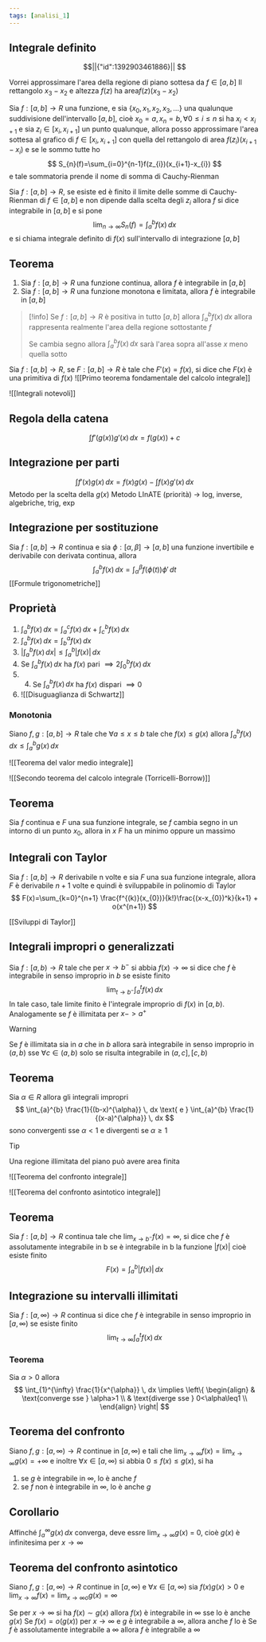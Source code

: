 ```yaml
---
tags: [analisi_1]
---
```

## Integrale definito

```math
||{"id":1392903461886}||


```

Vorrei approssimare l'area della regione di piano sottesa da $f\in[a,b]$
Il rettangolo $x_{3}-x_{2}$ e altezza $f(z)$ ha area$f(z)(x_{3}-x_{2})$

Sia $f:[a,b]\to R$ una funzione, e sia $\{x_{0},x_{1},x_{2},x_{3},\dots\}$ una qualunque suddivisione dell'intervallo $[a,b]$, cioè $x_{0}=a,x_{n}=b,\forall {0\leq i\leq n} \text{ si ha } {x_{i}<x_{i+1}}$ e sia $z_{i}\in[x_{i},x_{i+1}]$ un punto qualunque, allora posso approssimare l'area sottesa al grafico di $f\in[x_{i},x_{i+1}]$ con quella del rettangolo di area $f(z_{i})(x_{i+1}-x_{i})$ e se le sommo tutte ho
$$
S_{n}(f)=\sum_{i=0}^{n-1}f(z_{i})(x_{i+1}-x_{i})
$$
e tale sommatoria prende il nome di somma di Cauchy-Rienman

Sia $f:[a,b]\to R$, se esiste ed è finito il limite delle somme di Cauchy-Rienman di $f\in[a,b]$ e non dipende dalla scelta degli $z_{i}$ allora $f$ si dice integrabile in $[a,b]$ e si pone
$$
\lim_{ n \to \infty } {S_{n}(f)} = \int_{a}^b f(x) \, dx 
$$
e si chiama integrale definito di $f(x)$ sull'intervallo di integrazione $[a,b]$

## Teorema

1. Sia $f:[a,b]\to R$ una funzione continua, allora $f$ è integrabile in $[a,b]$
2. Sia $f:[a,b]\to R$ una funzione monotona e limitata, allora $f$ è integrabile in $[a,b]$

>[!info]
>Se $f:[a,b]\to R$ è positiva in tutto $[a,b]$ allora $\int_{a}^{b}  f(x)\, dx$ allora rappresenta realmente l'area della regione sottostante $f$
>
>Se cambia segno allora $\int_{a}^{b}  f(x)\, dx$ sarà l'area sopra all'asse $x$ meno quella sotto

Sia $f:[a,b]\to R$, se $F:[a,b]\to R$ è tale che $F'(x)=f(x)$, si dice che $F(x)$ è una primitiva di $f(x_{})$
![[Primo teorema fondamentale del calcolo integrale]]

![[Integrali notevoli]]

## Regola della catena
$$
\int f'(g(x))g'(x) \, dx = f(g(x)) +c 
$$

## Integrazione per parti
$$
\int f'(x)g(x) \, dx = f(x)g(x) - \int f(x)g'(x) \, dx 
$$
Metodo per la scelta della $g(x)$
Metodo LInATE (priorità) -> log, inverse, algebriche, trig, exp

## Integrazione per sostituzione

Sia $f:[a,b]\to R$ continua e sia $\phi:[\alpha,\beta]\to[a,b]$ una funzione invertibile e derivabile con derivata continua, allora 
$$
\int_{a}^{b} f(x) \, dx = \int_{\alpha}^{\beta} f(\phi(t))\phi' \, dt 
$$
[[Formule trigonometriche]]

## Proprietà

1. $\int_{a}^{b} f(x_{}) \, dx=\int_{a}^{c} f(x_{}) \, dx+\int_{c}^{b} f(x_{}) \, dx$
2. $\int_{a}^{b} f(x_{}) \, dx=\int_{b}^{a} f(x_{}) \, dx$
3. $|\int_{a}^{b} f(x) \, dx|\leq \int_{a}^{b} |f(x)| \, dx$
4. Se $\int_{a}^{b} f({x}) \, dx$ ha $f(x)$ pari $\implies 2\int_{0}^{b} f(x) \, dx$
5. 4. Se $\int_{a}^{b} f({x}) \, dx$ ha $f(x)$ dispari $\implies 0$
6. ![[Disuguaglianza di Schwartz]]

### Monotonia

Siano $f,g:[a,b]\to R$ tale che $\forall {a\leq x\leq b} \text{ tale che } f(x_{})\leq g(x)$ allora $\int_{a}^{b} f(x_{}) \, dx \leq \int_{a}^{b} g(x) \, dx$

![[Teorema del valor medio integrale]]

![[Secondo teorema del calcolo integrale (Torricelli-Borrow)]]

## Teorema

Sia $f$ continua e $F$ una sua funzione integrale, se $f$ cambia segno in un intorno di un punto $x_{0}$, allora in $x$ $F$ ha un minimo oppure un massimo

## Integrali con Taylor

Sia $f:[a,b]\to R$ derivabile n volte e sia $F$ una sua funzione integrale, allora $F$ è derivabile $n+1$ volte e quindi è sviluppabile in polinomio di Taylor
$$
F(x)=\sum_{k=0}^{n+1} \frac{f^{(k)}(x_{0})}{k!}\frac{(x-x_{0})^k}{k+1} + o(x^{n+1})
$$



[[Sviluppi di Taylor]]

## Integrali impropri o generalizzati

Sia $f:[a,b)\to R$ tale che per $x\to b^{-}$ si abbia $f(x)\to \infty$ si dice che $f$ è integrabile in senso improprio in $b$ se esiste finito
$$
\lim_{ t \to b^{-} } {\int_{a}^{t}  f(x)\, dx }
$$
In tale caso, tale limite finito è l'integrale improprio di $f(x)$ in $[a,b)$. Analogamente se $f$ è illimitata per $x->a^{+}$

>[!warning]
>Se $f$ è illimitata sia in $a$ che in $b$ allora sarà integrabile in senso improprio in $(a,b)$ sse $\forall {c} \in (a,b) {}$ solo se risulta integrabile in $(a,c],[c,b)$


## Teorema

Sia $\alpha\in R$ allora gli integrali impropri
$$
\int_{a}^{b} \frac{1}{(b-x)^{\alpha}} \, dx \text{ e } \int_{a}^{b} \frac{1}{(x-a)^{\alpha}} \, dx  
$$
sono convergenti sse $\alpha<1$ e divergenti se $\alpha\geq 1$

>[!tip]
>Una regione illimitata del piano può avere area finita

![[Teorema del confronto integrale]]

![[Teorema del confronto asintotico integrale]]

## Teorema 

Sia $f:[a,b]\to R$ continua tale che $\lim_{ x \to b^{-} } {f(x)}=\infty$, si dice che $f$ è assolutamente integrabile in b se è integrabile in b la funzione $|f(x)|$ cioè esiste finito
$$
F(x)=\int_{a}^{b} |f(x)| \, dx 
$$

## Integrazione su intervalli illimitati

Sia $f:[a,\infty)\to R$ continua si dice che $f$ è integrabile in senso improprio in $[a,\infty)$ se esiste finito
$$
\lim_{ t \to \infty } {\int_{a}^{t}  f(x)\, dx }
$$

### Teorema

Sia $\alpha>0$ allora
$$
\int_{1}^{\infty} \frac{1}{x^{\alpha}} \, dx \implies
\left\{
\begin{align}
 & \text{converge sse } \alpha>1 \\
 & \text{diverge sse } 0<\alpha\leq1 \\
\end{align}
\right|
$$

## Teorema del confronto

Siano $f,g:[a,\infty)\to R$ continue in $[a,\infty)$ e tali che $\lim_{ x \to \infty } {f(x)}=\lim_{ x \to \infty } {g(x)}=+\infty$ e inoltre $\forall {x} \in {[a,\infty)}$ si abbia $0\leq f(x)\leq g(x)$, si ha
1. se $g$ è integrabile in $\infty$, lo è anche $f$
2. se $f$ non è integrabile in $\infty$, lo è anche $g$

## Corollario 

Affinché $\int_{a}^{\infty} g(x) \, dx$ converga, deve essre $\lim_{ x \to \infty } {g(x)}$ = 0, cioè $g(x)$ è infinitesima per $x\to \infty$

## Teorema del confronto asintotico

Siano $f,g:[a,\infty)\to R$ continue in $[a,\infty)$ e $\forall {x} \in {[a,\infty)}$ sia $f(x)g(x)> 0$ e $\lim_{ x \to \infty } {f(x)}=\lim_{ x \to \infty o } {g(x)}=\infty$

Se per $x\to \infty$ si ha $f(x)\sim g(x)$ allora $f(x)$ è integrabile in $\infty$ sse lo è anche $g(x)$
Se $f(x)=o(g(x))$ per $x\to \infty$ e $g$ è integrabile a $\infty$, allora anche $f$ lo è
Se $f$ è assolutamente integrabile a $\infty$ allora $f$ è integrabile a $\infty$